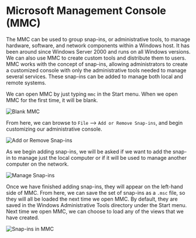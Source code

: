 # Microsoft Management Console (MMC)

The MMC can be used to group snap-ins, or administrative tools, to manage hardware, software, and network components within a Windows host. It has been around since Windows Server 2000 and runs on all Windows versions. We can also use MMC to create custom tools and distribute them to users. MMC works with the concept of snap-ins, allowing administrators to create a customized console with only the administrative tools needed to manage several services. These snap-ins can be added to manage both local and remote systems.

We can open MMC by just typing `mmc` in the Start menu. When we open MMC for the first time, it will be blank.

![Blank MMC](image-link)

From here, we can browse to `File` --> `Add or Remove Snap-ins`, and begin customizing our administrative console.

![Add or Remove Snap-ins](image-link)

As we begin adding snap-ins, we will be asked if we want to add the snap-in to manage just the local computer or if it will be used to manage another computer on the network.

![Manage Snap-ins](image-link)

Once we have finished adding snap-ins, they will appear on the left-hand side of MMC. From here, we can save the set of snap-ins as a `.msc` file, so they will all be loaded the next time we open MMC. By default, they are saved in the Windows Administrative Tools directory under the Start menu. Next time we open MMC, we can choose to load any of the views that we have created.

![Snap-ins in MMC](image-link)
